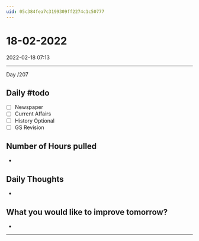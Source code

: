 ```yaml
---
uid: 05c384fea7c3199309ff2274c1c50777
---
```


# 18-02-2022
2022-02-18 07:13

---

Day /207

## Daily #todo 

- [ ] Newspaper
- [ ] Current Affairs
- [ ] History Optional
- [ ] GS Revision 

## Number of Hours pulled 
- 

## Daily Thoughts
- 


## What you would like to improve tomorrow?
- 



--- 

